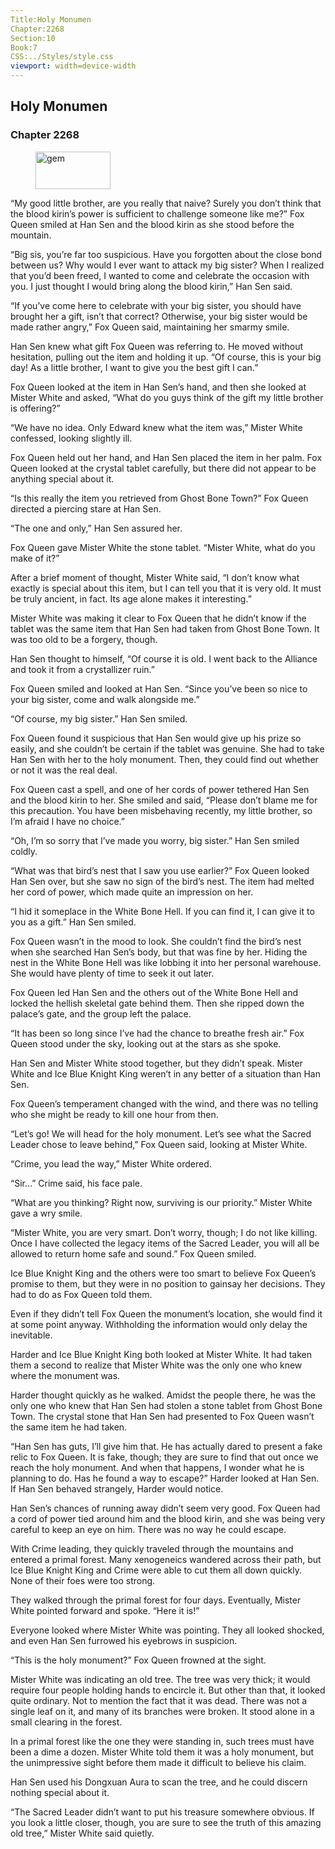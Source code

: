 ```yaml
---
Title:Holy Monumen 
Chapter:2268 
Section:10 
Book:7 
CSS:../Styles/style.css 
viewport: width=device-width
---
```

  
## Holy Monumen
### Chapter 2268
  
<figure>
	<img src="../Images/gem.gif" alt="gem" id="gem" width="120" height="60" />
</figure>
  

  
“My good little brother, are you really that naive? Surely you don’t think that the blood kirin’s power is sufficient to challenge someone like me?” Fox Queen smiled at Han Sen and the blood kirin as she stood before the mountain.

“Big sis, you’re far too suspicious. Have you forgotten about the close bond between us? Why would I ever want to attack my big sister? When I realized that you’d been freed, I wanted to come and celebrate the occasion with you. I just thought I would bring along the blood kirin,” Han Sen said.

“If you’ve come here to celebrate with your big sister, you should have brought her a gift, isn’t that correct? Otherwise, your big sister would be made rather angry,” Fox Queen said, maintaining her smarmy smile.

Han Sen knew what gift Fox Queen was referring to. He moved without hesitation, pulling out the item and holding it up. “Of course, this is your big day! As a little brother, I want to give you the best gift I can.”

Fox Queen looked at the item in Han Sen’s hand, and then she looked at Mister White and asked, “What do you guys think of the gift my little brother is offering?”

“We have no idea. Only Edward knew what the item was,” Mister White confessed, looking slightly ill.

Fox Queen held out her hand, and Han Sen placed the item in her palm. Fox Queen looked at the crystal tablet carefully, but there did not appear to be anything special about it.

“Is this really the item you retrieved from Ghost Bone Town?” Fox Queen directed a piercing stare at Han Sen.

“The one and only,” Han Sen assured her.

Fox Queen gave Mister White the stone tablet. “Mister White, what do you make of it?”

After a brief moment of thought, Mister White said, “I don’t know what exactly is special about this item, but I can tell you that it is very old. It must be truly ancient, in fact. Its age alone makes it interesting.”

Mister White was making it clear to Fox Queen that he didn’t know if the tablet was the same item that Han Sen had taken from Ghost Bone Town. It was too old to be a forgery, though.

Han Sen thought to himself, “Of course it is old. I went back to the Alliance and took it from a crystallizer ruin.”

Fox Queen smiled and looked at Han Sen. “Since you’ve been so nice to your big sister, come and walk alongside me.”

“Of course, my big sister.” Han Sen smiled.

Fox Queen found it suspicious that Han Sen would give up his prize so easily, and she couldn’t be certain if the tablet was genuine. She had to take Han Sen with her to the holy monument. Then, they could find out whether or not it was the real deal.

Fox Queen cast a spell, and one of her cords of power tethered Han Sen and the blood kirin to her. She smiled and said, “Please don’t blame me for this precaution. You have been misbehaving recently, my little brother, so I’m afraid I have no choice.”

“Oh, I’m so sorry that I’ve made you worry, big sister.” Han Sen smiled coldly.

“What was that bird’s nest that I saw you use earlier?” Fox Queen looked Han Sen over, but she saw no sign of the bird’s nest. The item had melted her cord of power, which made quite an impression on her.

“I hid it someplace in the White Bone Hell. If you can find it, I can give it to you as a gift.” Han Sen smiled.

Fox Queen wasn’t in the mood to look. She couldn’t find the bird’s nest when she searched Han Sen’s body, but that was fine by her. Hiding the nest in the White Bone Hell was like lobbing it into her personal warehouse. She would have plenty of time to seek it out later.

Fox Queen led Han Sen and the others out of the White Bone Hell and locked the hellish skeletal gate behind them. Then she ripped down the palace’s gate, and the group left the palace.

“It has been so long since I’ve had the chance to breathe fresh air.” Fox Queen stood under the sky, looking out at the stars as she spoke.

Han Sen and Mister White stood together, but they didn’t speak. Mister White and Ice Blue Knight King weren’t in any better of a situation than Han Sen.

Fox Queen’s temperament changed with the wind, and there was no telling who she might be ready to kill one hour from then.

“Let’s go! We will head for the holy monument. Let’s see what the Sacred Leader chose to leave behind,” Fox Queen said, looking at Mister White.

“Crime, you lead the way,” Mister White ordered.

“Sir…” Crime said, his face pale.

“What are you thinking? Right now, surviving is our priority.” Mister White gave a wry smile.

“Mister White, you are very smart. Don’t worry, though; I do not like killing. Once I have collected the legacy items of the Sacred Leader, you will all be allowed to return home safe and sound.” Fox Queen smiled.

Ice Blue Knight King and the others were too smart to believe Fox Queen’s promise to them, but they were in no position to gainsay her decisions. They had to do as Fox Queen told them.

Even if they didn’t tell Fox Queen the monument’s location, she would find it at some point anyway. Withholding the information would only delay the inevitable.

Harder and Ice Blue Knight King both looked at Mister White. It had taken them a second to realize that Mister White was the only one who knew where the monument was.

Harder thought quickly as he walked. Amidst the people there, he was the only one who knew that Han Sen had stolen a stone tablet from Ghost Bone Town. The crystal stone that Han Sen had presented to Fox Queen wasn’t the same item he had taken.

“Han Sen has guts, I’ll give him that. He has actually dared to present a fake relic to Fox Queen. It is fake, though; they are sure to find that out once we reach the holy monument. And when that happens, I wonder what he is planning to do. Has he found a way to escape?” Harder looked at Han Sen. If Han Sen behaved strangely, Harder would notice.

Han Sen’s chances of running away didn’t seem very good. Fox Queen had a cord of power tied around him and the blood kirin, and she was being very careful to keep an eye on him. There was no way he could escape.

With Crime leading, they quickly traveled through the mountains and entered a primal forest. Many xenogeneics wandered across their path, but Ice Blue Knight King and Crime were able to cut them all down quickly. None of their foes were too strong.

They walked through the primal forest for four days. Eventually, Mister White pointed forward and spoke. “Here it is!”

Everyone looked where Mister White was pointing. They all looked shocked, and even Han Sen furrowed his eyebrows in suspicion.

“This is the holy monument?” Fox Queen frowned at the sight.

Mister White was indicating an old tree. The tree was very thick; it would require four people holding hands to encircle it. But other than that, it looked quite ordinary. Not to mention the fact that it was dead. There was not a single leaf on it, and many of its branches were broken. It stood alone in a small clearing in the forest.

In a primal forest like the one they were standing in, such trees must have been a dime a dozen. Mister White told them it was a holy monument, but the unimpressive sight before them made it difficult to believe his claim.

Han Sen used his Dongxuan Aura to scan the tree, and he could discern nothing special about it.

“The Sacred Leader didn’t want to put his treasure somewhere obvious. If you look a little closer, though, you are sure to see the truth of this amazing old tree,” Mister White said quietly.